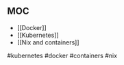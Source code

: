 ## MOC

- [[Docker]]
- [[Kubernetes]]
- [[Nix and containers]]

<!-- Keywords -->
#kubernetes #docker #containers #nix
<!-- /Keywords -->
